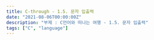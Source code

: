 ```yaml
---
title: C-through - 1.5. 문자 입출력
date: "2021-08-06T00:00:00Z"
description: "부제 : C언어와 떠나는 여행 - 1.5. 문자 입출력"
tags: ["C", "language"]
---
```


